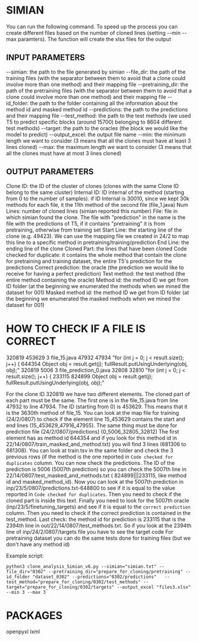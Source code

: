 
# SIMIAN

You can run the following command.
To speed up the process you can create different files based on the number of cloned lines (setting --min --max paramters). The function will create the xlsx files for the output

## INPUT PARAMETERS
--simian: the path to the file generated by simian
--file_dir: the path of the training files (with the separator between them to avoid that a clone could involve more than one method) and their mapping file
--pretraining_dir: the path of the pretraining files (with the separator between them to avoid that a clone could involve more than one method) and their mapping file
--id_folder: the path to the folder containing all the information about the method id and masked method id
--predictions: the path to the predictions and their mapping file
--test_method: the path to the test methods (we used T5 to predict specific blocks (around 15700) belonging to 8604 different test methods)
--target: the path to the oracles (the block we would like the model to predict)
--output_excel: the output file name
--min: the minimum length we want to consider (3 means that all the clones must have at least 3 lines cloned)
--max: the maximum length we want to consider (3 means that all the clones must have at most 3 lines cloned)

## OUTPUT PARAMETERS
Clone ID: the ID of the cluster of clones (clones with the same Clone ID belong to the same cluster)
Internal ID: ID internal of the method (starting from 0 to the number of samples). if ID Internal is 30010, since we kept 30k methods for each file, it the 11th method of the second file (file_1.java)
Num Lines: number of cloned lines (simian reported this number)
File: file in which simian found the clone. The file with "prediction" in the name is the file with the predictions of T5, if it contains "pretraining" it is from pretraining, otherwise from training set
Start Line: the starting line of the clone (e.g. 49423). We can use the mapping file we created in 24/2 to map this line to a specific method in pretraining/training/prediction
End Line: the ending line of the clone
Cloned Part: the lines that have been cloned
Code checked for duplicate: it contains the whole method that contain the clone for pretraining and training dataset, the entire T5's prediction for the predictions
Correct prediction: the oracle (the prediction we would like to receive for having a perfect prediction)
Test method: the test method (the entire method containing the oracle)
Method id: the method ID we get from ID folder (at the beginning we enumerated the methods when we mined the dataset for 001)
Masked method id: the method ID we get from ID folder (at the beginning we enumerated the masked methods when we mined the dataset for 001)

# HOW TO CHECK IF A FILE IS CORRECT
320819	453629	3	file_15.java	47932	47934		"for (int j = 0; j < result.size(); j++) {			644354
													Object obj = result.get(j);
													fullResult.putUsingUnderlying(obj, obj);"
320819	5006	       3	file_prediction_0.java	32808	32810	"for (int j = 0; j < result.size(); j++) {		233115	824899
													Object obj = result.get(j);
													fullResult.putUsingUnderlying(obj, obj);"

For the clone ID 320819 we have two different elements. The cloned part of each part must be the same.
The first one is in the file_15.java from line 47932 to line 47934. The ID (starting from 0) is 453629. This means that it is the 3630th method of file_15.
You can look at the map file for training (24/2/0807) to check if the element line 15_453629 contains the start and end lines (15_453629_47916_47955).
The same thing must be done for prediction file (24/2/0807/predictions) (0_5006_32805_32812)
The first element has as method id 644354 and if you look for this method id in 22/14/0807/train_masked_and_method.txt) you will find 3 lines (681306 to 681308). You can look at train.tsv in the same folder and check the 3 previous rows (if the method is the one reported in `Code checked for duplicates` column.
You can now check the predictions. The ID of the prediction is 5006 (5007th prediction) so you can check the 5007th line in 22/14/0807/test_masked_and_methods.txt (   824899|||233115, like method id and masked_method_id).
Now you can look at the 5007th prediction in inp/23/5/0807/predictions.txt-648800 to see if it is equal to the value reported in `Code checked for duplicates`. Then you need to check if the cloned part is inside this text.
Finally you need to look for the 5007th oracle (inp/23/5/finetuning_targets) and see if it is equal to the `correct prediction` column. Then you need to check if the correct prediction is contained in the test_method.
Last check: the method id for prediction is 233115 that is the 2394th line in out/22/14/0807/test_methods.txt. So if you look at the 2394th line of inp/24/2/0807/targets file you have to see the target code
For pretraining dataset you can do the same tests done for training files (but we don't have any method id)


Example script:

```
python3 clone_analysis_Simian_v6.py --simian="simian.txt" --file_dir="0302" --pretraining_dir="prepare_for_cloning/pretraining" --id_folder "dataset_0302" --predictions="0302/predictions"   --test_method="prepare_for_cloning/0302/test_methods" --target="prepare_for_cloning/0302/targets" --output_excel "files3.xlsx"  --min 3 --max 3
```


# PACKAGES
openpyxl lxml